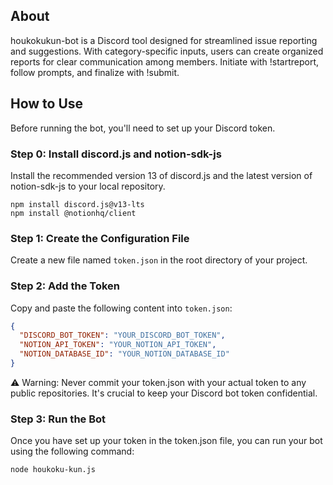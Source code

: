 ## About
houkokukun-bot is a Discord tool designed for streamlined issue reporting and suggestions. With category-specific inputs, users can create organized reports for clear communication among members. Initiate with !startreport, follow prompts, and finalize with !submit.

## How to Use
Before running the bot, you'll need to set up your Discord token.
### Step 0: Install discord.js and notion-sdk-js
Install the recommended version 13 of discord.js and the latest version of notion-sdk-js to your local repository.
```
npm install discord.js@v13-lts
npm install @notionhq/client
```
### Step 1: Create the Configuration File
Create a new file named `token.json` in the root directory of your project.
### Step 2: Add the Token
Copy and paste the following content into `token.json`:
```json
{
  "DISCORD_BOT_TOKEN": "YOUR_DISCORD_BOT_TOKEN",
  "NOTION_API_TOKEN": "YOUR_NOTION_API_TOKEN",
  "NOTION_DATABASE_ID": "YOUR_NOTION_DATABASE_ID"
}
```
⚠️ Warning: Never commit your token.json with your actual token to any public repositories. It's crucial to keep your Discord bot token confidential.
### Step 3: Run the Bot
Once you have set up your token in the token.json file, you can run your bot using the following command:
```
node houkoku-kun.js
```
